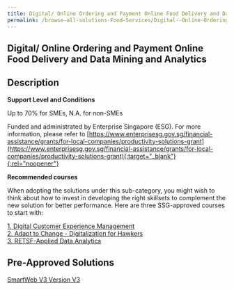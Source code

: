 ```yaml
---
title: Digital/ Online Ordering and Payment Online Food Delivery and Data Mining and Analytics
permalink: /browse-all-solutions-Food-Services/Digital--Online-Ordering-and-Payment--Online-Food-Delivery-and-Data-Mining-and-Analytics
---
```


## Digital/ Online Ordering and Payment Online Food Delivery and Data Mining and Analytics
## Description

**Support Level and Conditions**

Up to 70% for SMEs, N.A. for non-SMEs

Funded and administrated by Enterprise Singapore (ESG). For more information, please refer to
[https://www.enterprisesg.gov.sg/financial-assistance/grants/for-local-companies/productivity-solutions-grant](https://www.enterprisesg.gov.sg/financial-assistance/grants/for-local-companies/productivity-solutions-grant){:target="_blank"}{:rel="noopener"}

**Recommended courses**

When adopting the solutions under this sub-category, you might wish to think about how to invest in developing the right skillsets to complement the new solution for better performance. Here are three SSG-approved courses to start with:

<a href='https://courses.enterprisejobskills.gov.sg/Course_Internet/CourseDetail/Digital-Customer-Experience-Management-2'  target='_blank' rel='noopener'>1. Digital Customer Experience Management</a><br>
<a href='https://courses.enterprisejobskills.gov.sg/Course_Internet/CourseDetail/Adapt-Change-Digitalization-Hawkers'  target='_blank' rel='noopener'>2. Adapt to Change - Digitalization for Hawkers</a><br>
<a href='https://courses.enterprisejobskills.gov.sg/Course_Internet/CourseDetail/RETSFApplied-Data-Analytics-Synchronous-elearning-2'  target='_blank' rel='noopener'>3. RETSF-Applied Data Analytics</a><br>

## Pre-Approved Solutions

<a href='/productivity-solutions-grant/solutionrepo/solution1192' target='_blank'>SmartWeb V3 Version V3</a><br>

